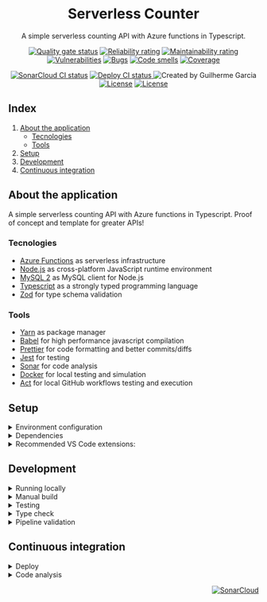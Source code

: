 <p align="center">
  <h1 align="center">Serverless Counter</h1>
  <p align="center">
    A simple serverless counting API with Azure functions in Typescript.
  </p>
</p>

<p align="center">
  <a href="https://sonarcloud.io/summary/new_code?id=Serverless-Counter"><img src=
  "https://sonarcloud.io/api/project_badges/measure?project=Serverless-Counter&metric=alert_status"
  alt="Quality gate status" /></a>
  <a href="https://sonarcloud.io/summary/new_code?id=Serverless-Counter"><img src=
  "https://sonarcloud.io/api/project_badges/measure?project=Serverless-Counter&metric=reliability_rating"
  alt="Reliability rating" /></a>
  <a href="https://sonarcloud.io/summary/new_code?id=Serverless-Counter"><img src=
  "https://sonarcloud.io/api/project_badges/measure?project=Serverless-Counter&metric=sqale_rating"
  alt="Maintainability rating" /></a>
  <a href="https://sonarcloud.io/summary/new_code?id=Serverless-Counter"><img src=
  "https://sonarcloud.io/api/project_badges/measure?project=Serverless-Counter&metric=vulnerabilities"
  alt="Vulnerabilities" /></a>
  <a href="https://sonarcloud.io/summary/new_code?id=Serverless-Counter"><img src=
  "https://sonarcloud.io/api/project_badges/measure?project=Serverless-Counter&metric=bugs"
  alt="Bugs" /></a>
  <a href="https://sonarcloud.io/summary/new_code?id=Serverless-Counter"><img src=
  "https://sonarcloud.io/api/project_badges/measure?project=Serverless-Counter&metric=code_smells"
  alt="Code smells" /></a>
  <a href="https://sonarcloud.io/summary/new_code?id=Serverless-Counter"><img src=
  "https://sonarcloud.io/api/project_badges/measure?project=Serverless-Counter&metric=coverage"
  alt="Coverage" /></a>
</p>

<p align="center">
  <a href="https://github.com/GuilhermeMGBR/ServerlessCounter/actions?query=branch%3Amain"><img src="https://github.com/GuilhermeMGBR/ServerlessCounter/actions/workflows/sonarcloud-coverage.yml/badge.svg?event=push&branch=main" alt="SonarCloud CI status" /></a>
  <a href="https://github.com/GuilhermeMGBR/ServerlessCounter/actions?query=branch%3Amain">
    <img src="https://github.com/GuilhermeMGBR/ServerlessCounter/actions/workflows/deploy.yml/badge.svg?event=push&branch=main" alt="Deploy CI status" />
  </a>
  <img src="https://img.shields.io/badge/created%20by-@guilhermemgbr-4BBAAB.svg" alt="Created by Guilherme Garcia">
  <a href="https://github.com/GuilhermeMGBR/ServerlessCounter" rel="nofollow"><img src=
  "https://img.shields.io/github/package-json/v/GuilhermeMGBR/ServerlessCounter?filename=src/package.json&color=red"
  alt="License"></a>
  <a href="https://opensource.org/licenses/MIT" rel="nofollow"><img src="https://img.shields.io/github/license/GuilhermeMGBR/ServerlessCounter" alt="License"></a>
</p>

## Index

1. [About the application](#about-the-application)
   - [Tecnologies](#tecnologies)
   - [Tools](#tools)
2. [Setup](#setup)
3. [Development](#development)
4. [Continuous integration](#continuous-integration)

## About the application

A simple serverless counting API with Azure functions in Typescript. Proof of concept and template for greater APIs!

### Tecnologies

- [Azure Functions](https://learn.microsoft.com/en-us/azure/azure-functions/functions-overview) as serverless infrastructure
- [Node.js](https://nodejs.org) as cross-platform JavaScript runtime environment
- [MySQL 2](https://github.com/sidorares/node-mysql2) as MySQL client for Node.js
- [Typescript](http://typescriptlang.org) as a strongly typed programming language
- [Zod](https://github.com/colinhacks/zod) for type schema validation

### Tools

- [Yarn](https://yarnpkg.com) as package manager
- [Babel](https://babeljs.io) for high performance javascript compilation
- [Prettier](http://prettier.io) for code formatting and better commits/diffs
- [Jest](http://jestjs.io) for testing
- [Sonar](https://www.sonarsource.com) for code analysis
- [Docker](https://www.docker.com) for local testing and simulation
- [Act](https://github.com/nektos/act) for local GitHub workflows testing and execution

## Setup

<details><summary>Environment configuration</summary>

#### Create a `local.settings.json` file

- Inside the `./src` folder. Sample:

```json
{
  "IsEncrypted": false,
  "Values": {
    "FUNCTIONS_WORKER_RUNTIME": "node",
    "AzureWebJobsStorage": "",
    "DB_COUNTER_CONNECTIONSTRING": "{{DEV_DB_CONNECTIONSTRING}}"
  }
}
```

- Configure your MySQL database of choice:
  - Replace `{{DEV_DB_CONNECTIONSTRING}}` with your connection string
  </details>

<details><summary>Dependencies</summary>

- Open the terminal inside the `src` folder
- Install dependencies with [yarn](https://yarnpkg.com)

```bash
yarn
```

</details>

<details><summary>Recommended VS Code extensions:</summary>

- [SonarLint](https://marketplace.visualstudio.com/items?itemName=sonarsource.sonarlint-vscode) - Code linting
- [ES Lint](https://marketplace.visualstudio.com/items?itemName=dbaeumer.vscode-eslint) - JavaScript linting
- [Pretty TypeScript Errors](https://marketplace.visualstudio.com/items?itemName=yoavbls.pretty-ts-errors) - Prettier and human-readable TypeScript errors
- [Error Lens](https://marketplace.visualstudio.com/items?itemName=usernamehw.errorlens) - Highlighting of errors and other language diagnostics
- [Thunder Client](https://marketplace.visualstudio.com/items?itemName=rangav.vscode-thunder-client) - Lightweight Rest API Client
- [MySQL client](https://marketplace.visualstudio.com/items?itemName=cweijan.vscode-mysql-client2) - MySQL database client
- [Prettier](https://marketplace.visualstudio.com/items?itemName=esbenp.prettier-vscode) - Code formatter

</details>

## Development

<details><summary>Running locally</summary>

### Build and run the App:

This will install the required dependencies, build and start!

```bash
yarn start
```

### Make HTTP requests to the local Azure functions:

Getting the current value of the `testNamespace/testCounter` counter:

```shell
curl -X GET \
  'http://localhost:7071/api/get/testNamespace/testCounter' \
  --header 'Accept: */*'
```

- To start without installing dependencies or re-building the app:

```bash
yarn start:only
OR
yarn so
```

</details>

<details><summary>Manual build</summary>

### Run the build command:

This will install the dependencies and run a build

```bash
yarn build
```

- To run a build without installing dependencies:

```bash
yarn build:only
OR
yarn bo
```

- The build can re-run after each file save in watch mode

```bash
yarn watch:build
OR
yarn wb
```

</details>

<details><summary>Testing</summary>

Make sure to have installed dependencies from the initial setup

### Build and run tests:

```bash
yarn test
```

- The test can re-run after each file save in watch mode

```bash
yarn watch:test
OR
yarn wt
```

</details>

<details><summary>Type check</summary>

Make sure to have installed dependencies from the initial setup

### Run type check:

```bash
yarn type-check
OR
yarn tc
```

- The type check can re-run after each file save in watch mode

```bash
yarn watch:type-check
OR
yarn wtc
```

</details>

<details><summary>Pipeline validation</summary>

We can run pipeline workflows/ jobs/ steps locally with the help of [Nektos/act](https://github.com/nektos/act):

- Make sure you have Docker installed on your local machine
- Install [Nektos/act](https://github.com/nektos/act)
- Add the secrets required by the chosen pipeline at a `.secrets` file at this repository's root folder (same folder as the Readme)
- Open a terminal inside the [package.json](./src/package.json) folder
- Run the script with the desired pipeline to validate:
  - It will download a docker container and run the pipeline inside it, the first run may take a while!

```bash
yarn act:sonarcloud
yarn act:deploy
```

</details>

## Continuous integration

<details><summary>Deploy</summary>

Automatic build and deploy. Follows the triggers set in the GitHub workflow.

The following secrets must be configured on GitHub:

- AZURE_SUBSCRIPTION_ID
- AZURE_CLIENT_ID
- AZURE_TENANT_ID
- AZURE_FUNCTIONAPP_PUBLISH_PROFILE

</details>

<details><summary>Code analysis</summary>

Automatic code analysis with Sonarcloud. To include code coverage, follows the triggers set in the GitHub workflow.

The following secrets must be configured on GitHub:

- SONARCLOUD_ORGANIZATION
- SONARCLOUD_TOKEN

This also follows the properties defined inside the `sonar-project.properties` file, overwriting duplicates.

</details>

<p align="right">
<a href="https://sonarcloud.io/summary/new_code?id=Serverless-Counter"><img src=
"https://sonarcloud.io/images/project_badges/sonarcloud-black.svg"
alt="SonarCloud" /></a>
</p>
